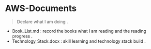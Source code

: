 # AWS-Documents
> Declare what I am doing .
- Book_List.md : record the books what I am reading and the reading progress .
- Technology_Stack.docx : skill learning and technology stack build .